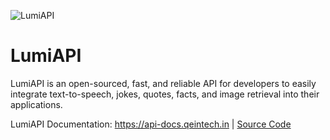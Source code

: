 ![LumiAPI](https://iili.io/2PfHIf4.md.png)

# LumiAPI

LumiAPI is an open-sourced, fast, and reliable API for developers to easily integrate text-to-speech, jokes, quotes, facts, and image retrieval into their applications. 

LumiAPI Documentation: https://api-docs.qeintech.in | [Source Code](https://github.com/Karandev2007/lumiapi-docs)
